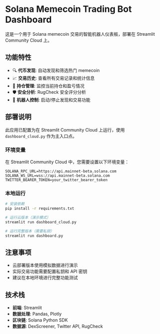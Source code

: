 # Solana Memecoin Trading Bot Dashboard

这是一个用于 Solana memecoin 交易的智能机器人仪表板，部署在 Streamlit Community Cloud 上。

## 功能特性

- 🔍 **代币发现**: 自动发现和筛选热门 memecoin
- 📈 **交易历史**: 查看所有交易记录和统计信息
- 💼 **持仓管理**: 监控当前持仓和盈亏情况
- 🛡️ **安全分析**: RugCheck 安全评分分析
- 🤖 **机器人控制**: 启动/停止发现和交易功能

## 部署说明

此应用已配置为在 Streamlit Community Cloud 上运行，使用 `dashboard_cloud.py` 作为主入口点。

### 环境变量

在 Streamlit Community Cloud 中，您需要设置以下环境变量：

```
SOLANA_RPC_URL=https://api.mainnet-beta.solana.com
SOLANA_WS_URL=wss://api.mainnet-beta.solana.com
TWITTER_BEARER_TOKEN=your_twitter_bearer_token
```

### 本地运行

```bash
# 安装依赖
pip install -r requirements.txt

# 运行云版本（演示模式）
streamlit run dashboard_cloud.py

# 运行完整版本（需要私钥）
streamlit run dashboard.py
```

## 注意事项

- 云部署版本使用模拟数据进行演示
- 实际交易功能需要配置私钥和 API 密钥
- 建议在本地环境进行完整功能测试

## 技术栈

- **前端**: Streamlit
- **数据处理**: Pandas, Plotly
- **区块链**: Solana Python SDK
- **数据源**: DexScreener, Twitter API, RugCheck
